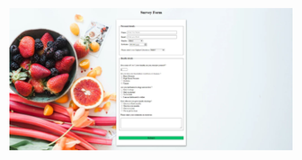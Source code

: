 ![alt text](https://github.com/pooja-paradkar/SurveyForm/blob/9ffc077865983623ac002c83919f1abce9ba738c/SurveyForm.JPG)